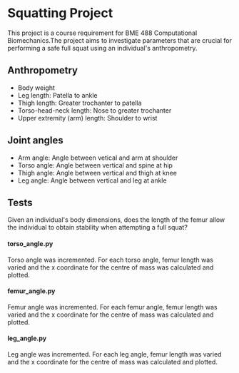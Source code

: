 # Squatting Project
This project is a course requirement for BME 488 Computational Biomechanics.The project aims to investigate parameters that are crucial for performing a safe full squat using an individual's anthropometry.

## Anthropometry
- Body weight
- Leg length: Patella to ankle
- Thigh length: Greater trochanter to patella
- Torso-head-neck length: Nose to greater trochanter
- Upper extremity (arm) length: Shoulder to wrist

## Joint angles
- Arm angle: Angle between vetical and arm at shoulder
- Torso angle: Angle between vertical and spine at hip
- Thigh angle: Angle between vertical and thigh at knee
- Leg angle: Angle between vertical and leg at ankle

## Tests
Given an individual's body dimensions, does the length of the femur allow the individual to obtain stability when attempting a full squat?
#### torso_angle.py
Torso angle was incremented. For each torso angle, femur length was varied and the x coordinate for the centre of mass was calculated and plotted.
#### femur_angle.py
Femur angle was incremented. For each femur angle, femur length was varied and the x coordinate for the centre of mass was calculated and plotted.
#### leg_angle.py
Leg angle was incremented. For each leg angle, femur length was varied and the x coordinate for the centre of mass was calculated and plotted.
